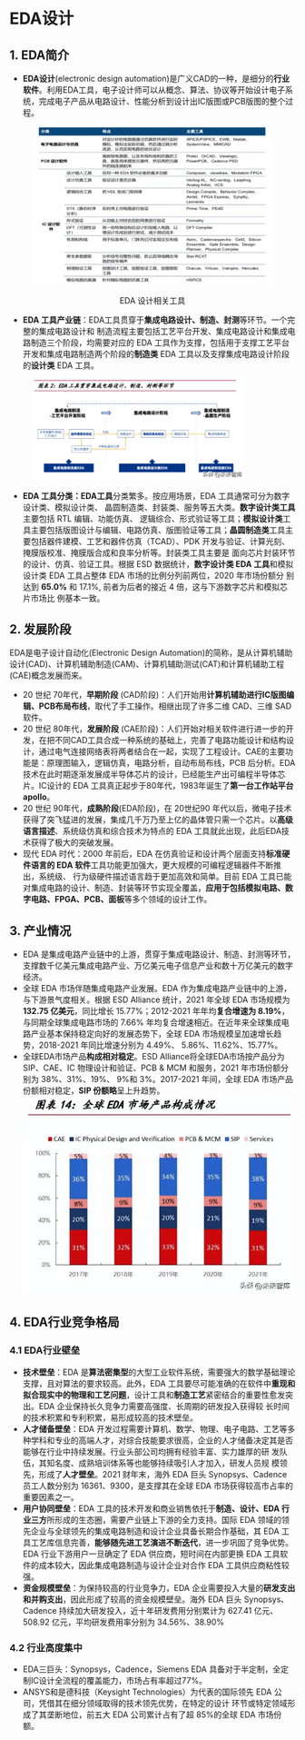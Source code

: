 # EDA设计

## 1. EDA简介

* **EDA设计**(electronic design automation)是广义CAD的一种，是细分的**行业软件**。利用EDA工具，电子设计师可以从概念、算法、协议等开始设计电子系统，完成电子产品从电路设计、性能分析到设计出IC版图或PCB版图的整个过程。

<div align="center">

<figure><img src="../../.gitbook/assets/image (2).png" alt="" width="563"><figcaption><p>EDA 设计相关工具</p></figcaption></figure>

</div>

* **EDA 工具产业链**：EDA工具贯穿于**集成电路设计、制造、封测**等环节。一个完整的集成电路设计和 制造流程主要包括工艺平台开发、集成电路设计和集成电路制造三个阶段，均需要对应的 EDA 工具作为支撑，包括用于支撑工艺平台开发和集成电路制造两个阶段的**制造类** EDA 工具以及支撑集成电路设计阶段的**设计类** EDA 工具。

<div data-full-width="false">

<figure><img src="../../.gitbook/assets/image (1) (1) (1).png" alt="" width="375"><figcaption></figcaption></figure>

</div>

* **EDA 工具分类：EDA工具**分类繁多。按应用场景，EDA 工具通常可分为数字设计类、模拟设计类、 晶圆制造类、封装类、服务等五大类。**数字设计类工具**主要包括 RTL 编辑、功能仿真、 逻辑综合、形式验证等工具；**模拟设计类**工具主要包括版图设计与编辑、电路仿真、版图验证等工具；**晶圆制造类**工具主要包括器件建模、工艺和器件仿真（TCAD）、PDK 开发与验证、计算光刻、掩膜版校准、掩膜版合成和良率分析等。封装类工具主要是 面向芯片封装环节的设计、仿真、验证工具。根据 ESD 数据统计，**数字设计类 EDA 工具**和模拟设计类 EDA 工具占整体 EDA 市场的比例分列前两位，2020 年市场份额分 别达到 **65.0%** 和 17.1%, 前者为后者的接近 4 倍，这与下游数字芯片和模拟芯片市场比 例基本一致。

## 2. 发展阶段

EDA是电子设计自动化(Electronic Design Automation)的简称，是从计算机辅助设计(CAD)、计算机辅助制造(CAM)、计算机辅助测试(CAT)和计算机辅助工程(CAE)概念发展而来。

* 20 世纪 70年代，**早期阶段** (CAD阶段)：人们开始用**计算机辅助进行IC版图编辑、PCB布局布线**，取代了手工操作。相继出现了许多二维 CAD、三维 SAD 软件。
* 20 世纪 80年代，**发展阶段** (CAE阶段)：人们开始对相关软件进行进一步的开发，在把不同CAD工具合成一种系统的基础上，完善了电路功能设计和结构设计，通过电气连接网络表将两者结合在一起，实现了工程设计。CAE的主要功能是：原理图输入，逻辑仿真，电路分析，自动布局布线，PCB 后分析。EDA 技术在此时期逐渐发展成半导体芯片的设计，已经能生产出可编程半导体芯片。IC设计的 EDA 工具真正起步于80年代，1983年诞生了**第一台工作站平台 apollo**。
* 20 世纪 90年代，**成熟阶段**(EDA阶段)，在 20世纪90 年代以后，微电子技术获得了突飞猛进的发展，集成几千万乃至上亿的晶体管只需一个芯片。以**高级语言描述**、系统级仿真和综合技术为特点的 EDA 工具就此出现，此后EDA技术获得了极大的突破发展。
* 现代 EDA 时代：2000 年前后，EDA 在仿真验证和设计两个层面支持**标准硬件语言的 EDA 软件**工具功能更加强大，更大规模的可编程逻辑器件不断推出，系统级、 行为级硬件描述语言趋于更加高效和简单。目前 EDA 工具已能对集成电路的设计、制造、封装等环节实现全覆盖，**应用于包括模拟电路、数字电路、FPGA、PCB、面板**等多个领域的设计工作。

## 3. 产业情况

* EDA 是集成电路产业链中的上游，贯穿于集成电路设计、制造、封测等环节，支撑数千亿美元集成电路产业、万亿美元电子信息产业和数十万亿美元的数字经济。
* 全球 EDA 市场伴随集成电路产业发展。EDA 作为集成电路产业链中的上游，与下游景气度相关。根据 ESD Alliance 统计，2021 年全球 EDA 市场规模为 **132.75 亿美元**，同比增长 15.77%；2012-2021 年年均**复合增速为 8.19%**，与同期全球集成电路市场的 7.66% 年均复合增速相近。在近年来全球集成电路产业基本保持稳定向好的发展态势下，全球 EDA 市场规模呈加速增长趋势，2018-2021 年同比增速分别为 4.49%、 5.86%、11.62%、15.77%。
* 全球EDA市场产品**构成相对稳定**。ESD Alliance将全球EDA市场按产品分为SIP、CAE、IC 物理设计和验证、PCB & MCM 和服务，2021 年市场份额分别为 38%、31%、19%、 9%和 3%。2017-2021 年间，全球 EDA 市场产品份额相对稳定，**SIP 份额略**呈上升趋势。<img src="../../.gitbook/assets/image (2) (1).png" alt="" data-size="original">

## 4. EDA行业竞争格局

### 4.1 EDA行业壁垒

* **技术壁垒**：EDA 是**算法密集型**的大型工业软件系统，需要强大的数学基础理论支撑，且对算法的要求较高。此外，EDA 工具要尽可能准确的在软件中**重现和拟合现实中的物理和工艺问题**，设计工具和**制造工艺**紧密结合的重要性愈发突出。EDA 企业保持长久竞争力需要高强度、长周期的研发投入获得较 长时间的技术积累和专利积累，易形成较高的技术壁垒。
* **人才储备壁垒**：EDA 开发过程需要计算机、数学、物理、电子电路、工艺等多种学科和专业的高端人才，对综合技能要求很高，企业的人才储备决定其是否能够在行业中持续发展。行业头部公司均拥有经验丰富、实力雄厚的研 发队伍，其知名度、成熟培训体系等也能够持续吸引人才加入，研发人员规 模领先，形成了**人才壁垒**。2021 财年末，海外 EDA 巨头 Synopsys、Cadence 员工人数分别为 16361、9300，是支撑其在全球 EDA 市场获得较高市占率的重要因素之一。
* **用户协同壁垒**：EDA 工具的技术开发和商业销售依托于**制造、设计、EDA 行业三方**所形成的生态圈，需要产业链上下游的全力支持。国际 EDA 领域的领先企业与全球领先的集成电路制造和设计企业具备长期合作基础，其 EDA 工具工艺库信息完善，**能够随先进工艺演进不断迭代**，进一步巩固了竞争优势。 EDA 行业下游用户一旦确定了 EDA 供应商，短时间在内部更换 EDA 工具软件的成本较大，因此集成电路制造与设计企业对合作 EDA 工具供应商粘性较强。
* **资金规模壁垒**：为保持较高的行业竞争力，EDA 企业需要投入大量的**研发支出和并购支出**，因此形成了较高的资金规模壁垒。海外 EDA 巨头 Synopsys、 Cadence 持续加大研发投入，近十年研发费用分别累计为 627.41 亿元、508.92 亿元，平均研发费用率分别为 34.56%、38.90%

### 4.2 行业高度集中

* EDA三巨头：Synopsys，Cadence，Siemens EDA 具备对于半定制，全定制IC设计全流程的覆盖能力，市场占有率超过77%。
* ANSYS和是德科技（Keysight Technologies）为代表的国际领先 EDA 公司，凭借其在细分领域取得的技术领先优势，在特定的设计 环节或特定领域形成了其垄断地位，前五大 EDA 公司累计占有了超 85%的全球 EDA 市场份额。

